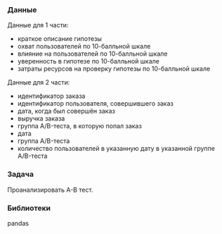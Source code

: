 


### Данные
Данные для 1 части:
- краткое описание гипотезы 
- охват пользователей по 10-балльной шкале 
- влияние на пользователей по 10-балльной шкале 
- уверенность в гипотезе по 10-балльной шкале 
- затраты ресурсов на проверку гипотезы по 10-балльной шкале 

Данные для 2 части:
- идентификатор заказа 
- идентификатор пользователя, совершившего заказ 
- дата, когда был совершён заказ 
- выручка заказа 
- группа A/B-теста, в которую попал заказ 
- дата 
- группа A/B-теста
- количество пользователей в указанную дату в указанной группе A/B-теста

### Задача
Проанализировать А-В тест.

### Библиотеки
pandas


